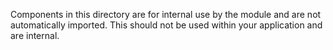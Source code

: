 Components in this directory are for internal use by the module and are not automatically imported. This should not be used within your application and are internal.
